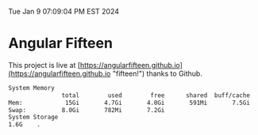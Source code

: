Tue Jan  9 07:09:04 PM EST 2024

# Angular Fifteen


This project is live at [https://angularfifteen.github.io](https://angularfifteen.github.io "fifteen!") thanks to Github.

```bash
System Memory
               total        used        free      shared  buff/cache   available
Mem:            15Gi       4.7Gi       4.0Gi       591Mi       7.5Gi        10Gi
Swap:          8.0Gi       782Mi       7.2Gi
System Storage
1.6G	.
```
```bash
